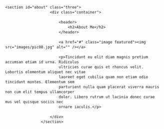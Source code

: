 	<section id="about" class="three">
						<div class="container">

							<header>
								<h2>About Me</h2>
							</header>

							<a href="#" class="image featured"><img src="images/pic08.jpg" alt="" /></a>
							
							<p>Tincidunt eu elit diam magnis pretium accumsan etiam id urna. Ridiculus 
							ultricies curae quis et rhoncus velit. Lobortis elementum aliquet nec vitae 
							laoreet eget cubilia quam non etiam odio tincidunt montes. Elementum sem 
							parturient nulla quam placerat viverra mauris non cum elit tempus ullamcorper 
							dolor. Libero rutrum ut lacinia donec curae mus vel quisque sociis nec 
							ornare iaculis.</p>

						</div>
					</section>
